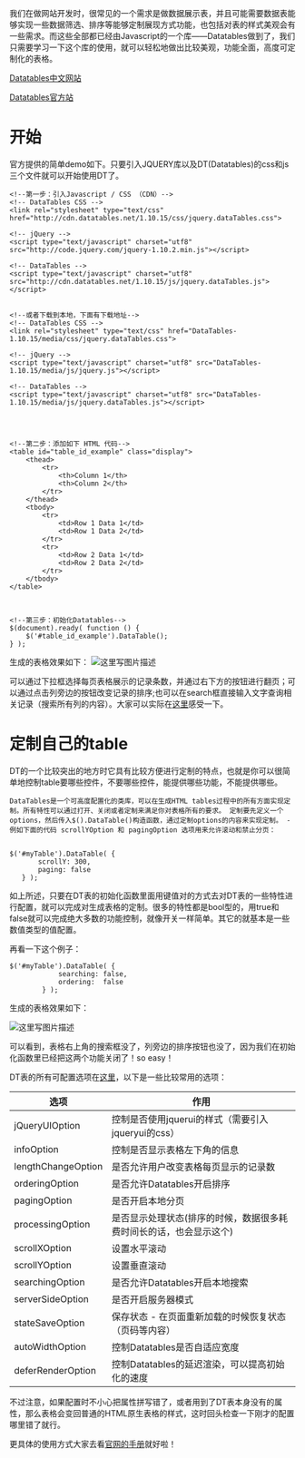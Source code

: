 我们在做网站开发时，很常见的一个需求是做数据展示表，并且可能需要数据表能够实现一些数据筛选、排序等能够定制展现方式功能，也包括对表的样式美观会有一些需求。而这些全部都已经由Javascript的一个库——Datatables做到了，我们只需要学习一下这个库的使用，就可以轻松地做出比较美观，功能全面，高度可定制化的表格。

[Datatables中文网站](http://datatables.club/)

[Datatables官方站](http://datatables.net/)

# 开始

官方提供的简单demo如下。只要引入JQUERY库以及DT(Datatables)的css和js三个文件就可以开始使用DT了。

```
<!--第一步：引入Javascript / CSS （CDN）-->
<!-- DataTables CSS -->
<link rel="stylesheet" type="text/css" href="http://cdn.datatables.net/1.10.15/css/jquery.dataTables.css">
 
<!-- jQuery -->
<script type="text/javascript" charset="utf8" src="http://code.jquery.com/jquery-1.10.2.min.js"></script>
 
<!-- DataTables -->
<script type="text/javascript" charset="utf8" src="http://cdn.datatables.net/1.10.15/js/jquery.dataTables.js"></script>
 
 
<!--或者下载到本地，下面有下载地址-->
<!-- DataTables CSS -->
<link rel="stylesheet" type="text/css" href="DataTables-1.10.15/media/css/jquery.dataTables.css">
 
<!-- jQuery -->
<script type="text/javascript" charset="utf8" src="DataTables-1.10.15/media/js/jquery.js"></script>
 
<!-- DataTables -->
<script type="text/javascript" charset="utf8" src="DataTables-1.10.15/media/js/jquery.dataTables.js"></script>
 
 
 
 
<!--第二步：添加如下 HTML 代码-->
<table id="table_id_example" class="display">
    <thead>
        <tr>
            <th>Column 1</th>
            <th>Column 2</th>
        </tr>
    </thead>
    <tbody>
        <tr>
            <td>Row 1 Data 1</td>
            <td>Row 1 Data 2</td>
        </tr>
        <tr>
            <td>Row 2 Data 1</td>
            <td>Row 2 Data 2</td>
        </tr>
    </tbody>
</table>
 
 
 
<!--第三步：初始化Datatables-->
$(document).ready( function () {
    $('#table_id_example').DataTable();
} );
```

<!--第一步：引入Javascript / CSS （CDN）-->
<!-- DataTables CSS -->
<link rel="stylesheet" type="text/css" href="http://cdn.datatables.net/1.10.15/css/jquery.dataTables.css">
 
<!-- jQuery -->
<script type="text/javascript" charset="utf8" src="http://code.jquery.com/jquery-1.10.2.min.js"></script>
 
<!-- DataTables -->
<script type="text/javascript" charset="utf8" src="http://cdn.datatables.net/1.10.15/js/jquery.dataTables.js"></script>
 
生成的表格效果如下：
![这里写图片描述](http://img.blog.csdn.net/20170905184439159?watermark/2/text/aHR0cDovL2Jsb2cuY3Nkbi5uZXQvcXFfMzI2OTA5OTk=/font/5a6L5L2T/fontsize/400/fill/I0JBQkFCMA==/dissolve/70/gravity/SouthEast)

可以通过下拉框选择每页表格展示的记录条数，并通过右下方的按钮进行翻页；可以通过点击列旁边的按钮改变记录的排序;也可以在search框直接输入文字查询相关记录（搜索所有列的内容）。大家可以实际在[这里](http://datatables.club/example/basic_init/zero_configuration.html)感受一下。


# 定制自己的table

DT的一个比较突出的地方时它具有比较方便进行定制的特点，也就是你可以很简单地控制table要哪些控件，不要哪些控件，能提供哪些功能，不能提供哪些。

```
DataTables是一个可高度配置化的类库，可以在生成HTML tables过程中的所有方面实现定制。所有特性可以通过打开、关闭或者定制来满足你对表格所有的要求。 定制要先定义一个options，然后传入$().DataTable()构造函数，通过定制options的内容来实现定制。 - 例如下面的代码 scrollYOption 和 pagingOption 选项用来允许滚动和禁止分页：


$('#myTable').DataTable( {
       scrollY: 300,
       paging: false
   } );
```

如上所述，只要在DT表的初始化函数里面用键值对的方式去对DT表的一些特性进行配置，就可以完成对生成表格的定制。很多的特性都是bool型的，用true和false就可以完成绝大多数的功能控制，就像开关一样简单。其它的就基本是一些数值类型的值配置。

再看一下这个例子：

```
$('#myTable').DataTable( {
            searching: false,
            ordering:  false
        } );
```

生成的表格效果如下：

![这里写图片描述](http://img.blog.csdn.net/20170905185909906?watermark/2/text/aHR0cDovL2Jsb2cuY3Nkbi5uZXQvcXFfMzI2OTA5OTk=/font/5a6L5L2T/fontsize/400/fill/I0JBQkFCMA==/dissolve/70/gravity/SouthEast)

可以看到，表格右上角的搜索框没了，列旁边的排序按钮也没了，因为我们在初始化函数里已经把这两个功能关闭了！so easy！

DT表的所有可配置选项在[这里](http://datatables.club/reference/option/)，以下是一些比较常用的选项：

|选项|作用|
|--|--|
| jQueryUIOption | 控制是否使用jquerui的样式（需要引入jqueryui的css）|
|infoOption | 控制是否显示表格左下角的信息|
|lengthChangeOption | 是否允许用户改变表格每页显示的记录数|
|orderingOption | 是否允许Datatables开启排序|
|pagingOption|  是否开启本地分页|
|processingOption|是否显示处理状态(排序的时候，数据很多耗费时间长的话，也会显示这个)|
|scrollXOption|设置水平滚动|
|scrollYOption|设置垂直滚动|
|searchingOption|是否允许Datatables开启本地搜索|
|serverSideOption|是否开启服务器模式|
|stateSaveOption|保存状态 - 在页面重新加载的时候恢复状态（页码等内容）|
|autoWidthOption|控制Datatables是否自适应宽度|
|deferRenderOption|控制Datatables的延迟渲染，可以提高初始化的速度|



不过注意，如果配置时不小心把属性拼写错了，或者用到了DT表本身没有的属性，那么表格会变回普通的HTML原生表格的样式，这时回头检查一下刚才的配置哪里错了就行。


更具体的使用方式大家去看[官网的手册](http://datatables.club/manual/#data)就好啦！




